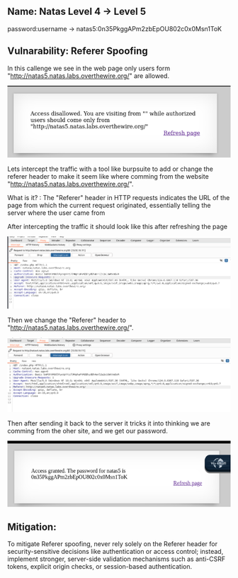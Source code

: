 ## Name: Natas Level 4 → Level 5

password:username ->
natas5:0n35PkggAPm2zbEpOU802c0x0Msn1ToK

## Vulnarability: Referer Spoofing

In this callenge we see in the web page only users form "http://natas5.natas.labs.overthewire.org/" are allowed.

![Alt text for the image](natas5.png)

Lets intercept the traffic with a tool like burpsuite to add or change the referer header to make it seem like where
comming from the website "http://natas5.natas.labs.overthewire.org/".

What is it? : The "Referer" header in HTTP requests indicates the URL of the page from which the current request originated, essentially telling the server where the user came from

After intercepting the traffic it should look like this after refreshing the page

![Alt text for the image](natas5_1.png)

Then we change the "Referer" header to "http://natas5.natas.labs.overthewire.org/".

![Alt text for the image](natas5_2.png)

Then after sending it back to the server it tricks it into thinking we are comming from the oher site, and we get our password.

![Alt text for the image](natas5_3.png)

## Mitigation: 
To mitigate Referer spoofing, never rely solely on the Referer header for security-sensitive decisions like authentication or access control; instead, implement stronger, server-side validation mechanisms such as anti-CSRF tokens, explicit origin checks, or session-based authentication.

